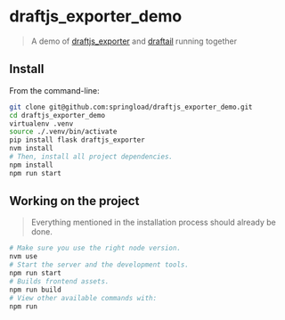 # draftjs_exporter_demo

> A demo of [draftjs_exporter](https://github.com/springload/draftjs_exporter) and [draftail](https://github.com/springload/draftail) running together

## Install

From the command-line:

```sh
git clone git@github.com:springload/draftjs_exporter_demo.git
cd draftjs_exporter_demo
virtualenv .venv
source ./.venv/bin/activate
pip install flask draftjs_exporter
nvm install
# Then, install all project dependencies.
npm install
npm run start
```

## Working on the project

> Everything mentioned in the installation process should already be done.

```sh
# Make sure you use the right node version.
nvm use
# Start the server and the development tools.
npm run start
# Builds frontend assets.
npm run build
# View other available commands with:
npm run
```
